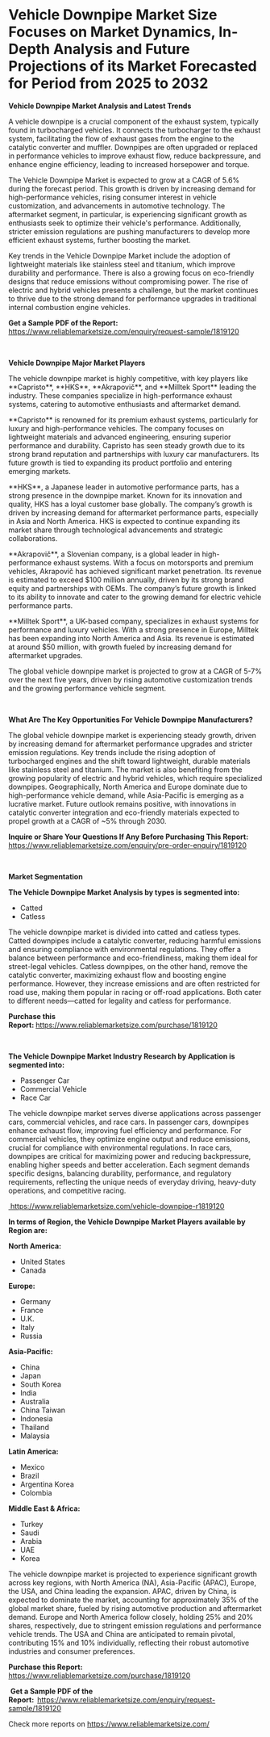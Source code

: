 <p><h1>Vehicle Downpipe Market Size Focuses on Market Dynamics, In-Depth Analysis and Future Projections of its Market Forecasted for Period from 2025 to 2032</h1></p><p><strong>Vehicle Downpipe Market Analysis and Latest Trends</strong></p>
<p><p>A vehicle downpipe is a crucial component of the exhaust system, typically found in turbocharged vehicles. It connects the turbocharger to the exhaust system, facilitating the flow of exhaust gases from the engine to the catalytic converter and muffler. Downpipes are often upgraded or replaced in performance vehicles to improve exhaust flow, reduce backpressure, and enhance engine efficiency, leading to increased horsepower and torque.</p><p>The Vehicle Downpipe Market is expected to grow at a CAGR of 5.6% during the forecast period. This growth is driven by increasing demand for high-performance vehicles, rising consumer interest in vehicle customization, and advancements in automotive technology. The aftermarket segment, in particular, is experiencing significant growth as enthusiasts seek to optimize their vehicle's performance. Additionally, stricter emission regulations are pushing manufacturers to develop more efficient exhaust systems, further boosting the market.</p><p>Key trends in the Vehicle Downpipe Market include the adoption of lightweight materials like stainless steel and titanium, which improve durability and performance. There is also a growing focus on eco-friendly designs that reduce emissions without compromising power. The rise of electric and hybrid vehicles presents a challenge, but the market continues to thrive due to the strong demand for performance upgrades in traditional internal combustion engine vehicles.</p></p>
<p><strong>Get a Sample PDF of the Report:&nbsp;</strong> <a href="https://www.reliablemarketsize.com/enquiry/request-sample/1819120?utm_campaign=1998&utm_medium=2&utm_source=Github&utm_content=ia&utm_term=23012025&utm_id=vehicle-downpipe">https://www.reliablemarketsize.com/enquiry/request-sample/1819120</a></p>
<p>&nbsp;</p>
<p><strong>Vehicle Downpipe Major Market Players</strong></p>
<p><p>The vehicle downpipe market is highly competitive, with key players like **Capristo**, **HKS**, **Akrapovič**, and **Milltek Sport** leading the industry. These companies specialize in high-performance exhaust systems, catering to automotive enthusiasts and aftermarket demand.</p><p>**Capristo** is renowned for its premium exhaust systems, particularly for luxury and high-performance vehicles. The company focuses on lightweight materials and advanced engineering, ensuring superior performance and durability. Capristo has seen steady growth due to its strong brand reputation and partnerships with luxury car manufacturers. Its future growth is tied to expanding its product portfolio and entering emerging markets.</p><p>**HKS**, a Japanese leader in automotive performance parts, has a strong presence in the downpipe market. Known for its innovation and quality, HKS has a loyal customer base globally. The company’s growth is driven by increasing demand for aftermarket performance parts, especially in Asia and North America. HKS is expected to continue expanding its market share through technological advancements and strategic collaborations.</p><p>**Akrapovič**, a Slovenian company, is a global leader in high-performance exhaust systems. With a focus on motorsports and premium vehicles, Akrapovič has achieved significant market penetration. Its revenue is estimated to exceed $100 million annually, driven by its strong brand equity and partnerships with OEMs. The company’s future growth is linked to its ability to innovate and cater to the growing demand for electric vehicle performance parts.</p><p>**Milltek Sport**, a UK-based company, specializes in exhaust systems for performance and luxury vehicles. With a strong presence in Europe, Milltek has been expanding into North America and Asia. Its revenue is estimated at around $50 million, with growth fueled by increasing demand for aftermarket upgrades.</p><p>The global vehicle downpipe market is projected to grow at a CAGR of 5-7% over the next five years, driven by rising automotive customization trends and the growing performance vehicle segment.</p></p>
<p>&nbsp;</p>
<p><strong>What Are The Key Opportunities For Vehicle Downpipe Manufacturers?</strong></p>
<p><p>The global vehicle downpipe market is experiencing steady growth, driven by increasing demand for aftermarket performance upgrades and stricter emission regulations. Key trends include the rising adoption of turbocharged engines and the shift toward lightweight, durable materials like stainless steel and titanium. The market is also benefiting from the growing popularity of electric and hybrid vehicles, which require specialized downpipes. Geographically, North America and Europe dominate due to high-performance vehicle demand, while Asia-Pacific is emerging as a lucrative market. Future outlook remains positive, with innovations in catalytic converter integration and eco-friendly materials expected to propel growth at a CAGR of ~5% through 2030.</p></p>
<p><strong>Inquire or Share Your Questions If Any Before Purchasing This Report:</strong> <a href="https://www.reliablemarketsize.com/enquiry/pre-order-enquiry/1819120?utm_campaign=1998&utm_medium=2&utm_source=Github&utm_content=ia&utm_term=23012025&utm_id=vehicle-downpipe">https://www.reliablemarketsize.com/enquiry/pre-order-enquiry/1819120</a></p>
<p>&nbsp;</p>
<p><strong>Market Segmentation</strong></p>
<p><strong>The Vehicle Downpipe Market Analysis by types is segmented into:</strong></p>
<p><ul><li>Catted</li><li>Catless</li></ul></p>
<p><p>The vehicle downpipe market is divided into catted and catless types. Catted downpipes include a catalytic converter, reducing harmful emissions and ensuring compliance with environmental regulations. They offer a balance between performance and eco-friendliness, making them ideal for street-legal vehicles. Catless downpipes, on the other hand, remove the catalytic converter, maximizing exhaust flow and boosting engine performance. However, they increase emissions and are often restricted for road use, making them popular in racing or off-road applications. Both cater to different needs—catted for legality and catless for performance.</p></p>
<p><strong>Purchase this Report:&nbsp;</strong><a href="https://www.reliablemarketsize.com/purchase/1819120?utm_campaign=1998&utm_medium=2&utm_source=Github&utm_content=ia&utm_term=23012025&utm_id=vehicle-downpipe">https://www.reliablemarketsize.com/purchase/1819120</a></p>
<p>&nbsp;</p>
<p><strong>The Vehicle Downpipe Market Industry Research by Application is segmented into:</strong></p>
<p><ul><li>Passenger Car</li><li>Commercial Vehicle</li><li>Race Car</li></ul></p>
<p><p>The vehicle downpipe market serves diverse applications across passenger cars, commercial vehicles, and race cars. In passenger cars, downpipes enhance exhaust flow, improving fuel efficiency and performance. For commercial vehicles, they optimize engine output and reduce emissions, crucial for compliance with environmental regulations. In race cars, downpipes are critical for maximizing power and reducing backpressure, enabling higher speeds and better acceleration. Each segment demands specific designs, balancing durability, performance, and regulatory requirements, reflecting the unique needs of everyday driving, heavy-duty operations, and competitive racing.</p></p>
<p><a href="https://www.reliablemarketsize.com/vehicle-downpipe-r1819120?utm_campaign=1998&utm_medium=2&utm_source=Github&utm_content=ia&utm_term=23012025&utm_id=vehicle-downpipe">&nbsp;https://www.reliablemarketsize.com/vehicle-downpipe-r1819120</a></p>
<p><strong>In terms of Region, the Vehicle Downpipe Market Players available by Region are:</strong></p>
<p>
    <p> <strong> North America: </strong>
        <ul>
            <li>United States</li>
            <li>Canada</li>
        </ul>
        </p> 
    <p> <strong> Europe: </strong>
        <ul>
            <li>Germany</li>
            <li>France</li>
            <li>U.K.</li>
            <li>Italy</li>
            <li>Russia</li>
        </ul>
        </p> 
    <p> <strong> Asia-Pacific: </strong>
        <ul>
            <li>China</li>
            <li>Japan</li>
            <li>South Korea</li>
            <li>India</li>
            <li>Australia</li>
            <li>China Taiwan</li>
            <li>Indonesia</li>
            <li>Thailand</li>
            <li>Malaysia</li>
        </ul>
        </p> 
    <p> <strong> Latin America: </strong>
        <ul>
            <li>Mexico</li>
            <li>Brazil</li>
            <li>Argentina Korea</li>
            <li>Colombia</li>
        </ul>
        </p> 
    <p> <strong> Middle East & Africa: </strong>
        <ul>
            <li>Turkey</li>
            <li>Saudi</li>
            <li>Arabia</li>
            <li>UAE</li>
            <li>Korea</li>
        </ul>
    </p>
    </p>
<p><p>The vehicle downpipe market is projected to experience significant growth across key regions, with North America (NA), Asia-Pacific (APAC), Europe, the USA, and China leading the expansion. APAC, driven by China, is expected to dominate the market, accounting for approximately 35% of the global market share, fueled by rising automotive production and aftermarket demand. Europe and North America follow closely, holding 25% and 20% shares, respectively, due to stringent emission regulations and performance vehicle trends. The USA and China are anticipated to remain pivotal, contributing 15% and 10% individually, reflecting their robust automotive industries and consumer preferences.</p></p>
<p><strong>Purchase this Report: </strong><a href="https://www.reliablemarketsize.com/purchase/1819120?utm_campaign=1998&utm_medium=2&utm_source=Github&utm_content=ia&utm_term=23012025&utm_id=vehicle-downpipe">https://www.reliablemarketsize.com/purchase/1819120</a></p>
<p>&nbsp;<strong>Get a Sample PDF of the Report:&nbsp;&nbsp;</strong><a href="https://www.reliablemarketsize.com/enquiry/request-sample/1819120?utm_campaign=1998&utm_medium=2&utm_source=Github&utm_content=ia&utm_term=23012025&utm_id=vehicle-downpipe">https://www.reliablemarketsize.com/enquiry/request-sample/1819120</a></p>
<p><strong></strong></p>
<p>Check more reports on <a href="https://www.reliablemarketsize.com/?utm_campaign=1998&utm_medium=2&utm_source=Github&utm_content=ia&utm_term=23012025&utm_id=vehicle-downpipe">https://www.reliablemarketsize.com/</a></p>